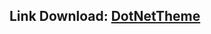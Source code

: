 ## Link Download: [DotNetTheme](https://marketplace.visualstudio.com/items?itemName=HamedHeydarian.DotNetTheme) 
